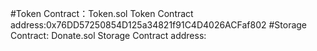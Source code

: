 #Token Contract：Token.sol
Token Contract address:0x76DD57250854D125a34821f91C4D4026ACFaf802
#Storage Contract: Donate.sol
Storage Contract address:
